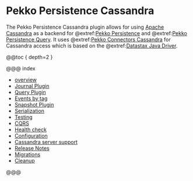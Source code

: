 # Pekko Persistence Cassandra

The Pekko Persistence Cassandra plugin allows for using [Apache Cassandra](https://cassandra.apache.org) as a backend for @extref:[Pekko Persistence](pekko:persistence.html) and @extref:[Pekko Persistence Query](pekko:persistence-query.html). It uses @extref:[Pekko Connectors Cassandra](pekko-connectors:cassandra.html) for Cassandra access which is based on the @extref:[Datastax Java Driver](java-driver:).

@@toc { depth=2 }

@@@ index

* [overview](overview.md)
* [Journal Plugin](journal.md)
* [Query Plugin](read-journal.md)
* [Events by tag](events-by-tag.md)
* [Snapshot Plugin](snapshots.md)
* [Serialization](serialization.md)
* [Testing](testing.md)
* [CQRS](cqrs.md)
* [Health check](healthcheck.md)
* [Configuration](configuration.md)
* [Cassandra server support](server.md)
* [Release Notes](release-notes/index.md)
* [Migrations](migrations.md)
* [Cleanup](cleanup.md)

@@@
